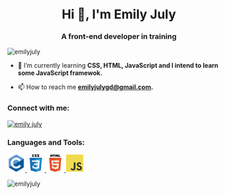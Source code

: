 <h1 align="center">Hi 👋, I'm Emily July</h1>
<h3 align="center">A front-end developer in training</h3>

<p align="left"> <img src="https://komarev.com/ghpvc/?username=emilyjuly&label=Profile%20views&color=ff00d0&style=flat" alt="emilyjuly" /> </p>

- 🌱 I’m currently learning **CSS, HTML, JavaScript and I intend to learn some JavaScript framewok.**

- 📫 How to reach me **emilyjulygd@gmail.com.**

<h3 align="left">Connect with me:</h3>
<p align="left">
<a href="https://linkedin.com/in/emily july" target="blank"><img align="center" src="https://raw.githubusercontent.com/rahuldkjain/github-profile-readme-generator/master/src/images/icons/Social/linked-in-alt.svg" alt="emily july" height="30" width="40" /></a>
</p>

<h3 align="left">Languages and Tools:</h3>
<p align="left"> <a href="https://www.cprogramming.com/" target="_blank" rel="noreferrer"> <img src="https://raw.githubusercontent.com/devicons/devicon/master/icons/c/c-original.svg" alt="c" width="40" height="40"/> </a> <a href="https://www.w3schools.com/css/" target="_blank" rel="noreferrer"> <img src="https://raw.githubusercontent.com/devicons/devicon/master/icons/css3/css3-original-wordmark.svg" alt="css3" width="40" height="40"/> </a> <a href="https://www.w3.org/html/" target="_blank" rel="noreferrer"> <img src="https://raw.githubusercontent.com/devicons/devicon/master/icons/html5/html5-original-wordmark.svg" alt="html5" width="40" height="40"/> </a> <a href="https://developer.mozilla.org/en-US/docs/Web/JavaScript" target="_blank" rel="noreferrer"> <img src="https://raw.githubusercontent.com/devicons/devicon/master/icons/javascript/javascript-original.svg" alt="javascript" width="40" height="40"/> </a> </p>

<p><img align="center" src="https://github-readme-stats.vercel.app/api/top-langs?username=emilyjuly&show_icons=true&theme=dracula&title_color=ffffff&text_color=ffffff&bg_color=5f585e&hide_border=true&locale=en&layout=compact" alt="emilyjuly" /></p>
